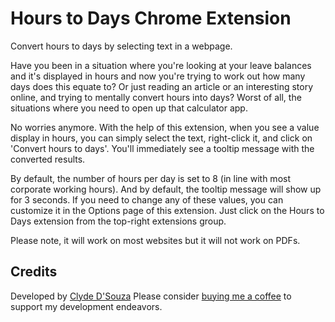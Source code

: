 # Hours to Days Chrome Extension

Convert hours to days by selecting text in a webpage.

Have you been in a situation where you're looking at your leave balances and it's displayed in hours and now you're trying to work out how many days does this equate to? Or just reading an article or an interesting story online, and trying to mentally convert hours into days? Worst of all, the situations where you need to open up that calculator app.

No worries anymore. With the help of this extension, when you see a value display in hours, you can simply select the text, right-click it, and click on 'Convert hours to days'. You'll immediately see a tooltip message with the converted results.

By default, the number of hours per day is set to 8 (in line with most corporate working hours). And by default, the tooltip message will show up for 3 seconds. If you need to change any of these values, you can customize it in the Options page of this extension. Just click on the Hours to Days extension from the top-right extensions group.

Please note, it will work on most websites but it will not work on PDFs.

## Credits

Developed by [Clyde D'Souza](https://clydedsouza.net/) Please consider [buying me a coffee](https://sponsor.clydedsouza.net/) to support my development endeavors.
